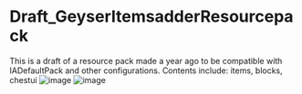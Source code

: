 # Draft_GeyserItemsadderResourcepack
This is a draft of a resource pack made a year ago to be compatible with IADefaultPack and other configurations.
Contents include: items, blocks, chestui
![image](https://github.com/SeaOrangejuice/Draft_GeyserItemsadderResourcepack/blob/main/preview_1.JPG)
![image](preview_2)
